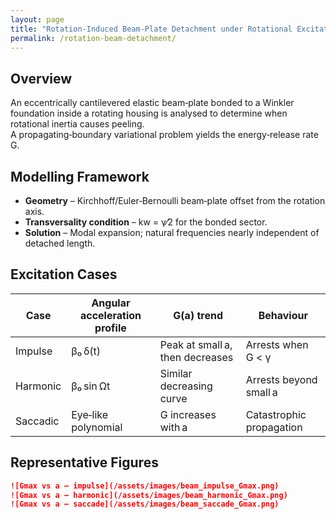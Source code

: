 ```yaml
---
layout: page
title: "Rotation‑Induced Beam‑Plate Detachment under Rotational Excitation"
permalink: /rotation-beam-detachment/
---
```


## Overview
An eccentrically cantilevered elastic beam‑plate bonded to a Winkler foundation inside a rotating housing is analysed to determine when rotational inertia causes peeling.  
A propagating‑boundary variational problem yields the energy‑release rate G.

## Modelling Framework
- **Geometry** – Kirchhoff/Euler‑Bernoulli beam‑plate offset from the rotation axis.  
- **Transversality condition** – kw = γ⁄2 for the bonded sector.  
- **Solution** – Modal expansion; natural frequencies nearly independent of detached length.

## Excitation Cases
| Case | Angular acceleration profile | G(a) trend | Behaviour |
|------|-----------------------------|-----------|-----------|
| Impulse | β₀ δ(t) | Peak at small a, then decreases | Arrests when G < γ |
| Harmonic | β₀ sin Ωt | Similar decreasing curve | Arrests beyond small a |
| Saccadic | Eye‑like polynomial | G increases with a | Catastrophic propagation |

## Representative Figures
```markdown
![Gmax vs a – impulse](/assets/images/beam_impulse_Gmax.png)
![Gmax vs a – harmonic](/assets/images/beam_harmonic_Gmax.png)
![Gmax vs a – saccade](/assets/images/beam_saccade_Gmax.png)

